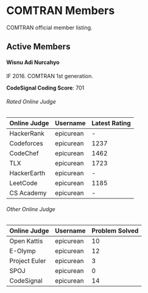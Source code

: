 # COMTRAN Members

COMTRAN official member listing.

## Active Members

#### Wisnu Adi Nurcahyo

IF 2016. COMTRAN 1st generation.

**CodeSignal Coding Score**: 701

###### Rated Online Judge

| Online Judge | Username  | Latest Rating |
|--------------|-----------|---------------|
| HackerRank   | epicurean | -             |
| Codeforces   | epicurean | 1237          |
| CodeChef     | epicurean | 1462          |
| TLX          | epicurean | 1723          |
| HackerEarth  | epicurean | -             |
| LeetCode     | epicurean | 1185          |
| CS Academy   | epicurean | -             |

###### Other Online Judge

| Online Judge  | Username  | Problem Solved |
|---------------|-----------|----------------|
| Open Kattis   | epicurean | 10             |
| E-Olymp       | epicurean | 12             |
| Project Euler | epicurean | 3              |
| SPOJ          | epicurean | 0              |
| CodeSignal    | epicurean | 14             |

